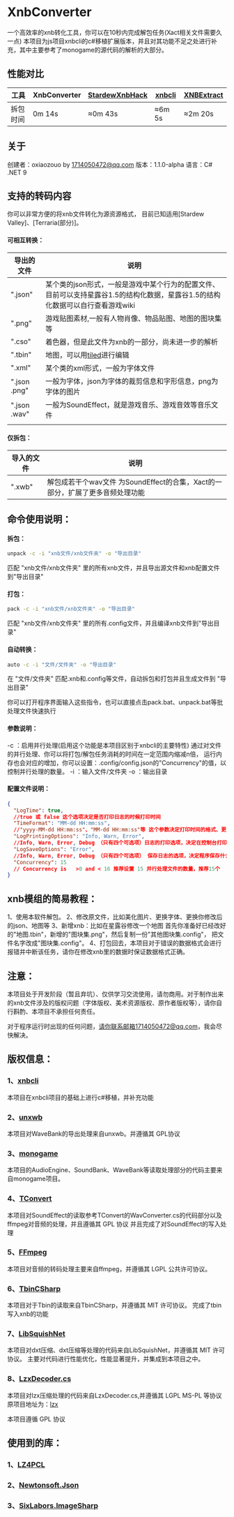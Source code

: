 # XnbConverter

一个高效率的xnb转化工具，你可以在10秒内完成解包任务(Xact相关文件需要久一点)
本项目为js项目xnbcli的c#移植扩展版本，并且对其功能不足之处进行补充，其中主要参考了monogame的源代码的解析的大部分。

## 性能对比

| 工具   | XnbConverter | [StardewXnbHack](https://github.com/Pathoschild/StardewXnbHack) | [xnbcli](https://github.com/LeonBlade/xnbcli/) | [XNBExtract](https://community.playstarbound.com/threads/110976) |
|------|--------------|-----------------------------------------------------------------|------------------------------------------------|------------------------------------------------------------------|
| 拆包时间 | 0m 14s       | ≈0m 43s                                                         | ≈6m 5s                                         | ≈2m 20s                                                          |

## 关于

创建者：oxiaozouo by [1714050472@qq.com](1714050472@qq.com)
版本：1.1.0-alpha
语言：C# .NET 9

## 支持的转码内容

你可以非常方便的将xnb文件转化为源资源格式， 目前已知适用[Stardew Valley]、[Terraria(部分)]。

#### 可相互转换：

| 导出的文件        | 说明                                                                     |
|--------------|------------------------------------------------------------------------|
| ".json"      | 某个类的json形式，一般是游戏中某个行为的配置文件、目前可以支持星露谷1.5的结构化数据，星露谷1.5的结构化数据可以自行查看游戏wiki |
| ".png"       | 游戏贴图素材,一般有人物肖像、物品贴图、地图的图块集等                                            |
| ".cso"       | 着色器，但是此文件为xnb的一部分，尚未进一步的解析                                             |
| ".tbin"      | 地图，可以用[tiled](https://www.mapeditor.org/)进行编辑                          |
| ".xml"       | 某个类的xml形式，一般为字体文件                                                      |
| ".json .png" | 一般为字体，json为字体的裁剪信息和字形信息，png为字体的图片                                      |
| ".json .wav" | 一般为SoundEffect，就是游戏音乐、游戏音效等音乐文件                                        |
|              |                                                                        |

#### 仅拆包：

| 导入的文件  | 说明                                                 |
|--------|----------------------------------------------------|
| ".xwb" | 解包成若干个wav文件   为SoundEffect的合集，Xact的一部分，扩展了更多音频处理功能 |

## 命令使用说明：

#### 拆包：

```bat
unpack -c -i "xnb文件/xnb文件夹" -o "导出目录"
```

匹配 "xnb文件/xnb文件夹" 里的所有xnb文件，并且导出源文件和xnb配置文件到"导出目录"

#### 打包：

```bat
pack -c -i "xnb文件/xnb文件夹" -o "导出目录"
```

匹配 "xnb文件/xnb文件夹" 里的所有.config文件，并且编译xnb文件到"导出目录"

#### 自动转换：

```bat
auto -c -i "文件/文件夹" -o "导出目录"
```

在 "文件/文件夹" 匹配.xnb和.config等文件，自动拆包和打包并且生成文件到 "导出目录"

你可以打开程序界面输入这些指令，也可以直接点击pack.bat、unpack.bat等批处理文件快速执行

#### 参数说明：

-c ：启用并行处理(启用这个功能是本项目区别于xnbcli的主要特性)
通过对文件的并行处理、你可以将打包/解包任务消耗的时间在一定范围内缩减n倍，
运行内存也会对应的增加，你可以设置：.config/config.json的"Concurrency"的值，以控制并行处理的数量。
-i ：输入文件/文件夹
-o ：输出目录

#### 配置文件说明：

```json
{
  "LogTime": true,
  //true 或 false 这个选项决定是否打印日志的时候打印时间
  "TimeFormat": "MM-dd HH:mm:ss",
  //"yyyy-MM-dd HH:mm:ss"、"MM-dd HH:mm:ss"等 这个参数决定打印时间的格式、更多格式请参考字符串日期格式
  "LogPrintingOptions": "Info, Warn, Error",
  //Info, Warn, Error, Debug （只有四个可选项）日志的打印选项，决定在控制台打印的信息的类型，选项之间请用英文“,”隔开
  "LogSaveOptions": "Error",
  //Info, Warn, Error, Debug （只有四个可选项） 保存日志的选项，决定程序保存什么类型的日志到日志文件，选项之间请用英文“,”隔开
  "Concurrency": 15
  // Concurrency is   >0 and < 16 推荐设置 15 并行处理文件的数量，推荐15个
}
```

## xnb模组的简易教程：

1、使用本软件解包。
2、修改原文件，比如美化图片、更换字体、更换你修改后的json、地图等
3、新增xnb：比如在星露谷修改一个地图
首先你准备好已经改好的"地图.tbin"，新增的"图块集.png"，然后复制一份"其他图块集.config"，
把文件名字改成"图块集.config"。
4、打包回去，本项目对于错误的数据格式会进行报错并中断该任务，请你在修改xnb里的数据时保证数据格式正确。

## 注意：

本项目处于开发阶段（暂且弃坑）、仅供学习交流使用，请勿商用。对于制作出来的xnb文件涉及的版权问题（字体版权、美术资源版权、原作者版权等），请你自行斟酌、本项目不承担任何责任。

对于程序运行时出现的任何问题，请你联系邮箱1714050472@qq.com，我会尽快解决。

## 版权信息：

### 1、[xnbcli](https://github.com/LeonBlade/xnbcli)

本项目在xnbcli项目的基础上进行c#移植，并补充功能

### 2、[unxwb](https://github.com/mariodon/unxwb)

本项目对WaveBank的导出处理来自unxwb。并遵循其 GPL协议

### 3、[monogame](https://github.com/MonoGame/MonoGame)

本项目的AudioEngine、SoundBank、WaveBank等读取处理部分的代码主要来自monogame项目。

### 4、[TConvert](https://github.com/trigger-segfault/TConvert)

本项目对SoundEffect的读取参考TConvert的WavConverter.cs的代码部分以及ffmpeg对音频的处理，并且遵循其 GPL 协议
并且完成了对SoundEffect的写入处理

### 5、[FFmpeg](http://ffmpeg.org)

本项目对音频的转码处理主要来自ffmpeg，并遵循其 LGPL 公共许可协议。

### 6、[TbinCSharp](https://github.com/spacechase0/TbinCSharp)

本项目对于Tbin的读取来自TbinCSharp，并遵循其 MIT 许可协议。
完成了tbin写入xnb的功能

### 7、[LibSquishNet](https://github.com/MaxxWyndham/LibSquishNet)

本项目对dxt压缩、dxt压缩等处理的代码来自LibSquishNet，并遵循其 MIT 许可协议。
主要对代码进行性能优化，性能显著提升，并集成到本项目之中。

### 8、[LzxDecoder.cs](https://github.com/MonoGame/MonoGame/blob/master/MonoGame.Framework/Content/LzxDecoder.cs)

本项目对lzx压缩处理的代码来自LzxDecoder.cs,并遵循其 LGPL MS-PL 等协议
原项目地址为：[lzx](https://www.cabextract.org.uk/libmspack/)

本项目遵循 GPL 协议

## 使用到的库：

### 1、[LZ4PCL](https://github.com/zenith-nz/LZ4PCL)

### 2、[Newtonsoft.Json](https://www.newtonsoft.com/json)

### 3、[SixLabors.ImageSharp](https://github.com/SixLabors/ImageSharp)
